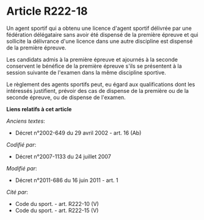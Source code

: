 # Article R222-18

Un agent sportif qui a obtenu une licence d'agent sportif délivrée par une fédération délégataire sans avoir été dispensé de
la première épreuve et qui sollicite la délivrance d'une licence dans une autre discipline est dispensé de la première
épreuve.

Les candidats admis à la première épreuve et ajournés à la seconde conservent le bénéfice de la première épreuve s'ils se
présentent à la session suivante de l'examen dans la même discipline sportive.

Le règlement des agents sportifs peut, eu égard aux qualifications dont les intéressés justifient, prévoir des cas de
dispense de la première ou de la seconde épreuve, ou de dispense de l'examen.

**Liens relatifs à cet article**

_Anciens textes_:

  - Décret n°2002-649 du 29 avril 2002 - art. 16 (Ab)

_Codifié par_:

  - Décret n°2007-1133 du 24 juillet 2007

_Modifié par_:

  - Décret n°2011-686 du 16 juin 2011 - art. 1

_Cité par_:

  - Code du sport. - art. R222-10 (V)
  - Code du sport. - art. R222-15 (V)
